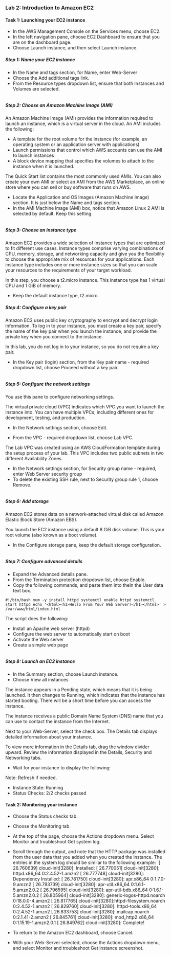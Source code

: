### Lab 2: Introduction to Amazon EC2

####    Task 1: Launching your EC2 instance

+   In the AWS Management Console on the Services menu, choose EC2.
+   In the left navigation pane, choose EC2 Dashboard to ensure that you are on the dashboard page.
+   Choose Launch instance, and then select Launch instance.

#####   Step 1: Name your EC2 instance
+   In the Name and tags section, for Name, enter Web-Server
+   Choose the Add additional tags link.
+   From the Resource types dropdown list, ensure that both Instances and Volumes are selected.
<img src="step1.PNG" alt="" style="height::100%; width: =100%;"   >

#####   Step 2: Choose an Amazon Machine Image (AMI)
An Amazon Machine Image (AMI) provides the information required to launch an instance, which is a virtual server in the cloud. An AMI includes the following:

+   A template for the root volume for the instance (for example, an operating system or an application server with applications)
+   Launch permissions that control which AWS accounts can use the AMI to launch instances
+   A block device mapping that specifies the volumes to attach to the instance when it is launched.

The Quick Start list contains the most commonly used AMIs. You can also create your own AMI or select an AMI from the AWS Marketplace, an online store where you can sell or buy software that runs on AWS.
+   Locate the Application and OS Images (Amazon Machine Image) section. It is just below the Name and tags section.
+   In the AMI Machine Image (AMI) box, notice that Amazon Linux 2 AMI is selected by default. Keep this setting.

<img src="s2.PNG" alt="" style="height::100%; width: =100%;"   >

#####   Step 3: Choose an instance type
Amazon EC2 provides a wide selection of instance types that are optimized to fit different use cases. Instance types comprise varying combinations of CPU, memory, storage, and networking capacity and give you the flexibility to choose the appropriate mix of resources for your applications. Each instance type includes one or more instance sizes so that you can scale your resources to the requirements of your target workload.

In this step, you choose a t2.micro instance. This instance type has 1 virtual CPU and 1 GiB of memory.
+   Keep the default instance type, t2.micro.

#####   Step 4: Configure a key pair
Amazon EC2 uses public key cryptography to encrypt and decrypt login information. To log in to your instance, you must create a key pair, specify the name of the key pair when you launch the instance, and provide the private key when you connect to the instance.

In this lab, you do not log in to your instance, so you do not require a key pair.
+   In the Key pair (login) section, from the Key pair name - required dropdown list, choose Proceed without a key pair.

<img src="s3.PNG" alt="" style="height::100%; width: =100%;"   >

#####   Step 5: Configure the network settings

You use this pane to configure networking settings.

The virtual private cloud (VPC) indicates which VPC you want to launch the instance into. You can have multiple VPCs, including different ones for development, testing, and production.

 

+   In the Network settings section, choose Edit.

+   From the VPC - required dropdown list, choose Lab VPC.

The Lab VPC was created using an AWS CloudFormation template during the setup process of your lab. This VPC includes two public subnets in two different Availability Zones.

+   In the Network settings section, for Security group name - required, enter Web Server security group
+   To delete the existing SSH rule, next to Security group rule 1, choose Remove.

<img src="s4.PNG" alt="" style="height::100%; width: =100%;"   >

#####   Step 6: Add storage

Amazon EC2 stores data on a network-attached virtual disk called Amazon Elastic Block Store (Amazon EBS).

You launch the EC2 instance using a default 8 GiB disk volume. This is your root volume (also known as a boot volume).
+   In the Configure storage pane, keep the default storage configuration.

<img src="s5.PNG" alt="" style="height::100%; width: =100%;"   >

#####   Step 7: Configure advanced details
+   Expand the Advanced details pane.
+   From the Termination protection dropdown list, choose  Enable.
+   Copy the following commands, and paste them into theIn the User data text box.


`#!/bin/bash
yum -y install httpd
systemctl enable httpd
systemctl start httpd
echo '<html><h1>Hello From Your Web
Server!</h1></html>' > /var/www/html/index.html`

The script does the following:

+   Install an Apache web server (httpd)
+   Configure the web server to automatically start on boot
+   Activate the Web server
+   Create a simple web page
 


<img src="s7.PNG" alt="" style="height::100%; width: =100%;"   >

#####   Step 8: Launch an EC2 instance

+   In the Summary section, choose Launch instance.
+   Choose View all instances

The instance appears in a Pending state, which means that it is being launched. It then changes to Running, which indicates that the instance has started booting. There will be a short time before you can access the instance.

The instance receives a public Domain Name System (DNS) name that you can use to contact the instance from the Internet.

Next to your Web-Server, select the  check box. The Details tab displays detailed information about your instance.

 To view more information in the Details tab, drag the window divider upward.
 Review the information displayed in the Details, Security and Networking tabs.

 

+   Wait for your instance to display the following:

Note: Refresh if needed.
+   Instance State:  Running
+   Status Checks:   2/2 checks passed

####    Task 2: Monitoring your instance
+   Choose the Status checks tab.

+   Choose the Monitoring tab. 
+   At the top of the page, choose the Actions  dropdown menu. Select Monitor and troubleshoot  Get system log.
+   Scroll through the output, and note that the HTTP package was installed from the user data that you added when you created the instance. The entries in the system log should be similar to the following example:
`[   26.760639] cloud-init[3280]: Installed:
[   26.770051] cloud-init[3280]: httpd.x86_64 0:2.4.52-1.amzn2
[   26.777748] cloud-init[3280]: Dependency Installed:
[   26.781750] cloud-init[3280]: apr.x86_64 0:1.7.0-9.amzn2
[   26.793739] cloud-init[3280]: apr-util.x86_64 0:1.6.1-5.amzn2.0.2
[   26.796595] 
cloud-init[3280]: apr-util-bdb.x86_64 0:1.6.1-5.amzn2.0.2
[   26.805964] cloud-init[3280]: generic-logos-httpd.noarch 0:18.0.0-4.amzn2
[   26.817765] cloud-init[3280]:httpd-filesystem.noarch 0:2.4.52-1.amzn2
[   26.829760] cloud-init[3280]: httpd-tools.x86_64 0:2.4.52-1.amzn2
[   26.833753] cloud-init[3280]: mailcap.noarch 0:2.1.41-2.amzn2
[   26.845761] cloud-init[3280]: mod_http2.x86_64 0:1.15.19-1.amzn2.0.1
[   26.849762] cloud-init[3280]: Complete!
+   To return to the Amazon EC2 dashboard, choose Cancel.
+   With your Web-Server selected, choose the Actions  dropdown menu, and select Monitor and troubleshoot  Get instance screenshot.
